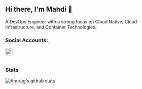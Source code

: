 ## Hi there, I'm Mahdi 👋

A DevOps Engineer with a strong focus on Cloud Native, Cloud Infrastructure, and Container Technologies.

### Social Accounts:

[<img align="left" alt="LinkedIn" width="22px" src="https://cdn.jsdelivr.net/npm/simple-icons@v3/icons/linkedin.svg" />][linkedin]

<br />
<br />

[linkedin]: https://www.linkedin.com/in/mahdibouaziz/

### **Stats**

![Anurag's github stats](https://github-readme-stats.vercel.app/api?username=mahdibouaziz&show_icons=true&theme=tokyonight)

